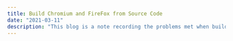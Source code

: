 ```yaml
---
title: Build Chromium and FireFox from Source Code
date: "2021-03-11"
description: "This blog is a note recording the problems met when building chromium and firefox from source code."
---
```


